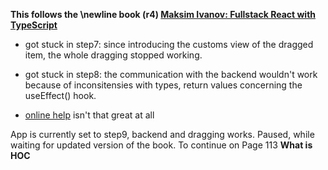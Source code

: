 **This follows the \newline book (r4) [Maksim Ivanov: Fullstack React with TypeScript](https://gumroad.com/d/8dbdf6a00eea7f97e565e7c4ca4b518c)**

* got stuck in step7: since introducing the customs view of the dragged item, the whole dragging stopped working.

* got stuck in step8: the communication with the backend wouldn't work because of inconsitensies with types, return values concerning the useEffect() hook.

* [online help](https://discord.com/channels/621709887231229970/718538083959832608) isn't that great at all

App is currently set to step9, backend and dragging works. Paused, while waiting for updated version of the book. 
To continue on Page 113 **What is HOC**